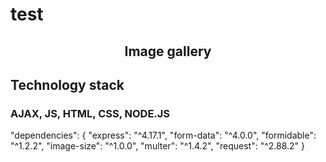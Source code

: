 # test
<h2 align="center">Image gallery</h2>
<h2>Technology stack</h2>
<h3>AJAX, JS, HTML, CSS, NODE.JS</h3>
  "dependencies": {
    "express": "^4.17.1",
    "form-data": "^4.0.0",
    "formidable": "^1.2.2",
    "image-size": "^1.0.0",
    "multer": "^1.4.2",
    "request": "^2.88.2"
  }
